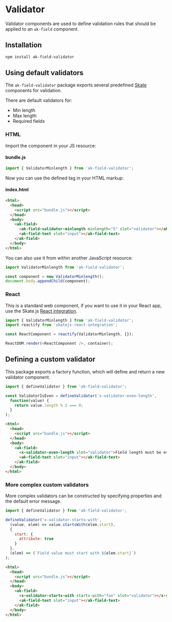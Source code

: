 # Validator

Validator components are used to define validation rules that should be applied to an `ak-field` component.

## Installation

```sh
npm install ak-field-validator
```

## Using default validators

The `ak-field-validator` package exports several predefined [Skate](https://github.com/skatejs/skatejs) components for validation.

There are default validators for:

* Min length
* Max length
* Required fields

### HTML

Import the component in your JS resource:

#### bundle.js

```js
import { ValidatorMinlength } from 'ak-field-validator';
```

Now you can use the defined tag in your HTML markup:

#### index.html

```html
<html>
  <head>
    <script src="bundle.js"></script>
  </head>
  <body>
    <ak-field>
      <ak-field-validator-minlength minlength="5" slot="validator"></ak-field-validator-minlength>
      <ak-field-text slot="input"></ak-field-text>
    </ak-field>
  </body>
</html>
```

You can also use it from within another JavaScript resource:

```js
import ValidatorMinlength from 'ak-field-validator';

const component = new ValidatorMinlength();
document.body.appendChild(component);
```

### React

This is a standard web component, if you want to use it in your React app, use the Skate.js [React integration](https://github.com/webcomponents/react-integration).

```js
import { ValidatorMinlength } from 'ak-field-validator';
import reactify from 'skatejs-react-integration';

const ReactComponent = reactify(ValidatorMinlength, {});

ReactDOM.render(<ReactComponent />, container);
```

## Defining a custom validator

This package exports a factory function, which will define and return a new validator component.

```js
import { defineValidator } from 'ak-field-validator';

const ValidatorIsEven = defineValidator('x-validator-even-length', 
  function(value) {
    return value.length % 2 === 0;
  }
);
```

```html
<html>
  <head>
    <script src="bundle.js"></script>
  </head>
  <body>
    <ak-field>
      <x-validator-even-length slot="validator">Field length must be even</x-validator-even-length>
      <ak-field-text slot="input"></ak-field-text>
    </ak-field>
  </body>
</html>
```

### More complex custom validators

More complex validators can be constructed by specifying properties and the default error message.

```js
import { defineValidator } from 'ak-field-validator';

defineValidator('x-validator-starts-with',
  (value, elem) => value.startsWith(elem.start),
  {
    start: {
      attribute: true
    }
  },
  (elem) => (`Field value must start with ${elem.start}`)
);
```

```html
<html>
  <head>
    <script src="bundle.js"></script>
  </head>
  <body>
    <ak-field>
      <x-validator-starts-with starts-with="foo" slot="validator"></x-validator-starts-with>
      <ak-field-text slot="input"></ak-field-text>
    </ak-field>
  </body>
</html>
```
